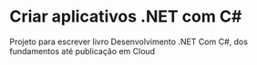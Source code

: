 # Criar aplicativos .NET com C#
<p>
 Projeto para escrever livro Desenvolvimento .NET Com C#, dos fundamentos até publicação em Cloud
</p>
